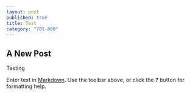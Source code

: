 ```yaml
---
layout: post
published: true
title: Test
category: "701-800"
---
```


## A New Post

Testing

Enter text in [Markdown](http://daringfireball.net/projects/markdown/). Use the toolbar above, or click the **?** button for formatting help.